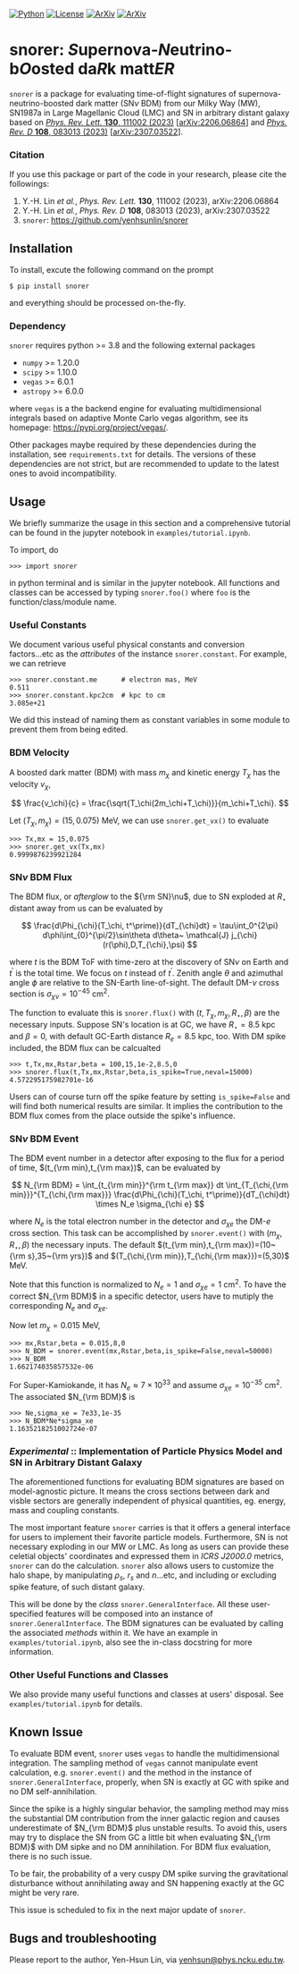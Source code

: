 <a href = "https://python.org" target = "_blank">![Python](https://img.shields.io/badge/python-3.8-blue.svg)</a>
<a href = "https://choosealicense.com/licenses/gpl-3.0/"  target = "_blank">![License](https://img.shields.io/badge/License-GPL_3.0-blue.svg)</a>
<a href = "https://arxiv.org/abs/2206.06864"  target = "_blank">![ArXiv](https://img.shields.io/badge/arXiv-2206.06864-yellowgreen.svg)</a>
<a href = "https://arxiv.org/abs/2307.03522"  target = "_blank">![ArXiv](https://img.shields.io/badge/arXiv-2307.03522-yellowgreen.svg)</a>

# snorer: *S*upernova-*N*eutrino-b*O*osted da*R*k matt*ER*


`snorer` is a package for evaluating time-of-flight signatures of supernova-neutrino-boosted dark matter (SN*ν* BDM) from our Milky Way (MW), SN1987a in Large Magellanic Cloud (LMC) and SN in arbitrary distant galaxy based on
<a href = "https://doi.org/10.1103/PhysRevLett.130.111002" target = "_blank">*Phys. Rev. Lett.* **130**, 111002 (2023)</a> [<a href = "https://arxiv.org/abs/2206.06864" target = "_blank">arXiv:2206.06864</a>]
and
<a href = "https://doi.org/10.1103/PhysRevD.108.083013" target = "_blank">*Phys. Rev. D* **108**, 083013 (2023)</a>
[<a href = "https://arxiv.org/abs/2307.03522" target = "_blank">arXiv:2307.03522</a>].

### Citation

If you use this package or part of the code in your research, please cite the followings:

1. Y.-H. Lin *et al.*, *Phys. Rev. Lett.* **130**, 111002 (2023), arXiv:2206.06864
2. Y.-H. Lin *et al.*, *Phys. Rev. D* **108**, 083013 (2023), arXiv:2307.03522
3. `snorer`: https://github.com/yenhsunlin/snorer


## Installation

To install, excute the following command on the prompt

    $ pip install snorer

and everything should be processed on-the-fly.

### Dependency

`snorer` requires python >= 3.8 and the following external packages

- `numpy` >= 1.20.0
- `scipy` >= 1.10.0
- `vegas` >= 6.0.1
- `astropy` >= 6.0.0

where `vegas` is a the backend engine for evaluating multidimensional integrals based on adaptive Monte Carlo vegas algorithm, see its homepage: <a heref = "https://pypi.org/project/vegas/" target = "_blank">https://pypi.org/project/vegas/</a>.

Other packages maybe required by these dependencies during the installation, see `requirements.txt` for details.
The versions of these dependencies are not strict, but are recommended to update to the latest ones to avoid incompatibility.

## Usage

We briefly summarize the usage in this section and a comprehensive tutorial can be found in the jupyter notebook in `examples/tutorial.ipynb`.

To import, do

    >>> import snorer

in python terminal and is similar in the jupyter notebook.
All functions and classes can be accessed by typing `snorer.foo()` where `foo` is the function/class/module name.




### Useful Constants

We document various useful physical constants and conversion factors...etc as the *attributes* of the instance `snorer.constant`.
For example, we can retrieve

    >>> snorer.constant.me      # electron mas, MeV
    0.511
    >>> snorer.constant.kpc2cm  # kpc to cm
    3.085e+21

We did this instead of naming them as constant variables in some module to prevent them from being edited.

### BDM Velocity

A boosted dark matter (BDM) with mass $m_\chi$ and kinetic energy $T_\chi$ has the velocity $v_\chi$,

$$
\frac{v_\chi}{c} = \frac{\sqrt{T_\chi(2m_\chi+T_\chi)}}{m_\chi+T_\chi}.
$$

Let $(T_\chi,m_\chi)=(15,0.075)$ MeV, we can use
`snorer.get_vx()` to evaluate

    >>> Tx,mx = 15,0.075
    >>> snorer.get_vx(Tx,mx)
    0.9999876239921284


### SN*ν* BDM Flux 

The BDM flux, or *afterglow* to the ${\rm SN}\nu$, due to SN exploded at $R_\star$ distant away from us can be evaluated by 

$$
\frac{d\Phi_{\chi}(T_\chi, t^\prime)}{dT_{\chi}dt} =
\tau\int_0^{2\pi} d\phi\int_{0}^{\pi/2}\sin\theta d\theta~ \mathcal{J} j_{\chi}(r(\phi),D,T_{\chi},\psi)
$$

where $t$ is the BDM ToF with time-zero at the discovery of SN*ν* on Earth and $t^\prime$ is the total time. We focus on $t$ instead of $t^\prime$.
Zenith angle $\theta$ and azimuthal angle $\phi$ are relative to the SN-Earth line-of-sight. The default DM-*ν* cross section is $\sigma_{\chi\nu}=10^{-45}$ cm<sup>2</sup>.

The function to evaluate this is `snorer.flux()` with $(t,T_\chi,m_\chi,R_\star,\beta)$ are the necessary inputs. 
Suppose SN's location is at GC, we have $R_\star=8.5$ kpc and $\beta=0$, with default GC-Earth distance $R_e=8.5$ kpc, too.
With DM spike included, the BDM flux can be calcualted

    >>> t,Tx,mx,Rstar,beta = 100,15,1e-2,8.5,0
    >>> snorer.flux(t,Tx,mx,Rstar,beta,is_spike=True,neval=15000)
    4.572295175982701e-16

Users can of course turn off the spike feature by setting `is_spike=False` and will find both numerical results are similar.
It implies the contribution to the BDM flux comes from the place outside the spike's influence.

### SN*ν* BDM Event

The BDM event number in a detector after exposing to the flux for a period of time, $(t_{\rm min},t_{\rm max})$, can be evaluated by

$$
N_{\rm BDM} = \int_{t_{\rm min}}^{\rm t_{\rm max}} dt \int_{T_{\chi,{\rm min}}}^{T_{\chi,{\rm max}}}
\frac{d\Phi_{\chi}(T_\chi, t^\prime)}{dT_{\chi}dt} \times N_e \sigma_{\chi e}
$$

where $N_e$ is the total electron number in the detector and $\sigma_{\chi e}$ the DM-*e* cross section.
This task can be accomplished by `snorer.event()` with $(m_\chi,R_\star,\beta)$ the necessary inputs.
The default $(t_{\rm min},t_{\rm max})=(10~{\rm s},35~{\rm yrs})$ and $(T_{\chi,{\rm min}},T_{\chi,{\rm max}})=(5,30)$ MeV.

Note that this function is normalized to $N_e=1$ and $\sigma_{\chi e}=1$ cm<sup>2</sup>.
To have the correct $N_{\rm BDM}$ in a specific detector, users have to mutiply the corresponding $N_e$ and $\sigma_{\chi e}$.

Now let $m_\chi=0.015$ MeV,

    >>> mx,Rstar,beta = 0.015,8,0
    >>> N_BDM = snorer.event(mx,Rstar,beta,is_spike=False,neval=50000)
    >>> N_BDM
    1.662174035857532e-06

For Super-Kamiokande, it has $N_e\approx 7\times 10^{33}$ and assume $\sigma_{\chi e}=10^{-35}$ cm<sup>2</sup>. The associated $N_{\rm BDM}$ is

    >>> Ne,sigma_xe = 7e33,1e-35
    >>> N_BDM*Ne*sigma_xe
    1.1635218251002724e-07

### *Experimental* :: Implementation of Particle Physics Model and SN in Arbitrary Distant Galaxy

The aforementioned functions for evaluating BDM signatures are based on model-agnostic picture. It means the cross sections between dark and visble sectors are generally independent of physical quantities, eg. energy, mass and coupling constants.

The most important feature `snorer` carries is that it offers a general interface for users to implement their favorite particle models.
Furthermore, SN is not necessary exploding in our MW or LMC. As long as users can provide these celetial objects' coordinates and expressed them in *ICRS J2000.0* metrics, `snorer` can do the calculation.
`snorer` also allows users to customize the halo shape, by manipulating $\rho_s$, $r_s$ and $n$...etc, and including or excluding spike feature, of such distant galaxy.

This will be done by the *class* `snorer.GeneralInterface`.
All these user-specified features will be composed into an instance of `snorer.GeneralInterface`.
The BDM signatures can be evaluated by calling the associated *methods* within it.
We have an example in `examples/tutorial.ipynb`, also see the in-class docstring for more information.


### Other Useful Functions and Classes

We also provide many useful functions and classes at users' disposal. See `examples/tutorial.ipynb` for details.

## Known Issue

To evaluate BDM event, `snorer` uses `vegas` to handle the multidimensional integration.
The sampling method of `vegas` cannot manipulate event calculation, e.g. `snorer.event()` and the method in the instance of `snorer.GeneralInterface`, properly, when SN is exactly at GC with spike and no DM self-annihilation.

Since the spike is a highly singular behavior, the sampling method may miss the substantial DM contribution from the inner galactic region and causes underestimate of $N_{\rm BDM}$ plus unstable results. 
To avoid this, users may try to displace the SN from GC a little bit when evaluating $N_{\rm BDM}$ with DM sipke and no DM annihilation.
For BDM flux evaluation, there is no such issue.

To be fair, the probability of a very cuspy DM spike surving the gravitational disturbance without annihilating away and SN happening exactly at the GC might be very rare.

This issue is scheduled to fix in the next major update of `snorer`.

## Bugs and troubleshooting

Please report to the author, Yen-Hsun Lin, via [yenhsun@phys.ncku.edu.tw](mailto:yenhsun@phys.ncku.edu.tw).

